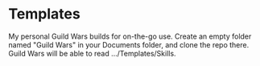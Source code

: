 # Templates
My personal Guild Wars builds for on-the-go use. 
Create an empty folder named "Guild Wars" in your Documents folder, and clone the repo there. Guild Wars will be able to read .../Templates/Skills.
